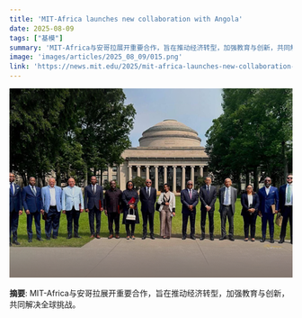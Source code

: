 ```yaml
---
title: 'MIT-Africa launches new collaboration with Angola'
date: 2025-08-09
tags: ["基模"]
summary: 'MIT-Africa与安哥拉展开重要合作，旨在推动经济转型，加强教育与创新，共同解决全球挑战。'
image: 'images/articles/2025_08_09/015.png'
link: 'https://news.mit.edu/2025/mit-africa-launches-new-collaboration-with-angola-0806'
---
```

![MIT-Africa launches new collaboration with Angola](images/articles/2025_08_09/015.png)

**摘要**: MIT-Africa与安哥拉展开重要合作，旨在推动经济转型，加强教育与创新，共同解决全球挑战。
